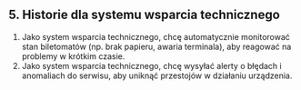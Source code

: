 ## 5. Historie dla systemu wsparcia technicznego
1. Jako system wsparcia technicznego, chcę automatycznie monitorować stan biletomatów (np. brak papieru, awaria terminala), aby reagować na problemy w krótkim czasie.
2. Jako system wsparcia technicznego, chcę wysyłać alerty o błędach i anomaliach do serwisu, aby uniknąć przestojów w działaniu urządzenia.
